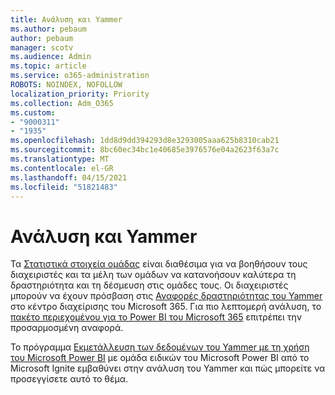 ```yaml
---
title: Ανάλυση και Yammer
ms.author: pebaum
author: pebaum
manager: scotv
ms.audience: Admin
ms.topic: article
ms.service: o365-administration
ROBOTS: NOINDEX, NOFOLLOW
localization_priority: Priority
ms.collection: Adm_O365
ms.custom:
- "9000311"
- "1935"
ms.openlocfilehash: 1dd8d9dd394293d8e3293005aaa625b8310cab21
ms.sourcegitcommit: 8bc60ec34bc1e40685e3976576e04a2623f63a7c
ms.translationtype: MT
ms.contentlocale: el-GR
ms.lasthandoff: 04/15/2021
ms.locfileid: "51821483"
---
```

# <a name="analytics-and-yammer"></a>Ανάλυση και Yammer

Τα [Στατιστικά στοιχεία ομάδας](https://support.office.com/article/view-group-insights-in-yammer-73f9fa6d-d442-4f25-9194-d5317c9328ab) είναι διαθέσιμα για να βοηθήσουν τους διαχειριστές και τα μέλη των ομάδων να κατανοήσουν καλύτερα τη δραστηριότητα και τη δέσμευση στις ομάδες τους. Οι διαχειριστές μπορούν να έχουν πρόσβαση στις [Αναφορές δραστηριότητας του Yammer](https://docs.microsoft.com/microsoft-365/admin/activity-reports/yammer-activity-report) στο κέντρο διαχείρισης του Microsoft 365. Για πιο λεπτομερή ανάλυση, το [πακέτο περιεχομένου για το Power BI του Microsoft 365](https://docs.microsoft.com/microsoft-365/admin/usage-analytics/enable-usage-analytics) επιτρέπει την προσαρμοσμένη αναφορά.

Το πρόγραμμα [Εκμετάλλευση των δεδομένων του Yammer με τη χρήση του Microsoft Power BI](https://aka.ms/MiningYammerDataIgnite2017) με ομάδα ειδικών του Microsoft Power BI από το Microsoft Ignite εμβαθύνει στην ανάλυση του Yammer και πώς μπορείτε να προσεγγίσετε αυτό το θέμα.
